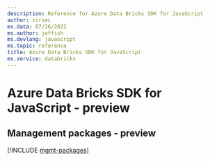 ```yaml
---
description: Reference for Azure Data Bricks SDK for JavaScript
author: xirzec
ms.data: 07/26/2022
ms.author: jeffish
ms.devlang: javascript
ms.topic: reference
title: Azure Data Bricks SDK for JavaScript
ms.service: databricks
---
```

# Azure Data Bricks SDK for JavaScript - preview

## Management packages - preview
[!INCLUDE [mgmt-packages](data-bricks-mgmt-index.md)]